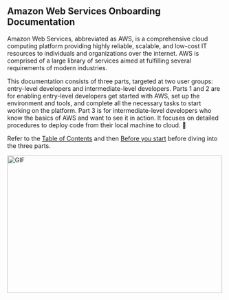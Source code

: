 ## Amazon Web Services Onboarding Documentation
Amazon Web Services, abbreviated as AWS, is a comprehensive cloud computing platform
providing highly reliable, scalable, and low-cost IT resources to individuals and organizations
over the internet. AWS is comprised of a large library of services aimed at fulfilling several
requirements of modern industries.

This documentation consists of three parts, targeted at two user groups: entry-level developers and intermediate-level developers.
Parts 1 and 2 are for enabling entry-level developers get started with AWS, set up the environment and tools, and complete all the necessary tasks to start working on the platform.
Part 3 is for intermediate-level developers who know the basics of AWS and want to see it in action. It focuses on detailed procedures to deploy code from their local machine to cloud. 🚀

Refer to the [Table of Contents](https://github.com/AhilyaK/aws-docs/blob/main/Table%20of%20Contents.md) and then [Before you start](https://github.com/AhilyaK/aws-docs/tree/main/Before%20you%20start) before diving into the three parts.


<img alt="GIF" src="https://github.com/abhisheknaiidu/abhisheknaiidu/blob/master/code.gif?raw=true" width="500" height="320" />

